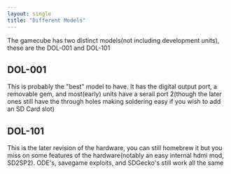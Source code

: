 ```yaml
---
layout: single
title: "Different Models"
---
```


The gamecube has two distinct models(not including development units), these are the DOL-001 and DOL-101

## DOL-001
This is probably the "best" model to have. It has the digital output port, a removable gem, and most(early) units have a serail port 2(though the later ones still have the through holes making soldering easy if you wish to add an SD Card slot)

## DOL-101
This is the later revision of the hardware, you can still homebrew it but you miss on some features of the hardware(notably an easy internal hdmi mod, SD2SP2). ODE's, savegame exploits, and SDGecko's still work all the same